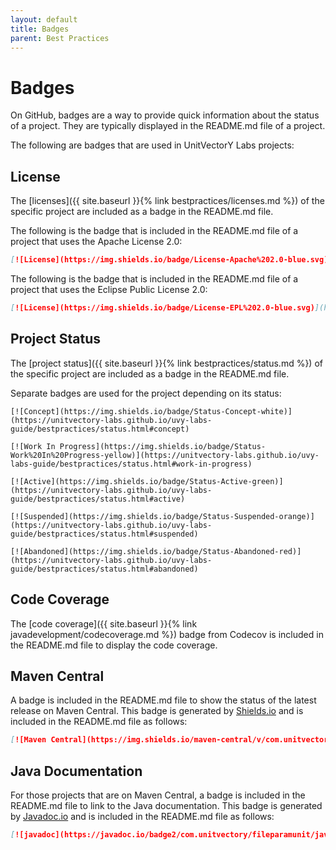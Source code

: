 ```yaml
---
layout: default
title: Badges
parent: Best Practices
---
```


# Badges

On GitHub, badges are a way to provide quick information about the status of a project.  They are typically displayed in the README.md file of a project.  

The following are badges that are used in UnitVectorY Labs projects:

## License

The [licenses]({{ site.baseurl }}{% link bestpractices/licenses.md %}) of the specific project are included as a badge in the README.md file.

The following is the badge that is included in the README.md file of a project that uses the Apache License 2.0:

```markdown
[![License](https://img.shields.io/badge/License-Apache%202.0-blue.svg)](https://opensource.org/licenses/Apache-2.0)
```

The following is the badge that is included in the README.md file of a project that uses the Eclipse Public License 2.0:

```markdown
[![License](https://img.shields.io/badge/License-EPL%202.0-blue.svg)](https://www.eclipse.org/legal/epl-v20.html)
```

## Project Status

The [project status]({{ site.baseurl }}{% link bestpractices/status.md %}) of the specific project are included as a badge in the README.md file.

Separate badges are used for the project depending on its status:

```
[![Concept](https://img.shields.io/badge/Status-Concept-white)](https://unitvectory-labs.github.io/uvy-labs-guide/bestpractices/status.html#concept)
```

```
[![Work In Progress](https://img.shields.io/badge/Status-Work%20In%20Progress-yellow)](https://unitvectory-labs.github.io/uvy-labs-guide/bestpractices/status.html#work-in-progress)
```

```
[![Active](https://img.shields.io/badge/Status-Active-green)](https://unitvectory-labs.github.io/uvy-labs-guide/bestpractices/status.html#active)
```

```
[![Suspended](https://img.shields.io/badge/Status-Suspended-orange)](https://unitvectory-labs.github.io/uvy-labs-guide/bestpractices/status.html#suspended)
```

```
[![Abandoned](https://img.shields.io/badge/Status-Abandoned-red)](https://unitvectory-labs.github.io/uvy-labs-guide/bestpractices/status.html#abandoned)
```

## Code Coverage

The [code coverage]({{ site.baseurl }}{% link javadevelopment/codecoverage.md %}) badge from Codecov is included in the README.md file to display the code coverage.

## Maven Central

A badge is included in the README.md file to show the status of the latest release on Maven Central.  This badge is generated by [Shields.io](https://shields.io/) and is included in the README.md file as follows:

```markdown
[![Maven Central](https://img.shields.io/maven-central/v/com.unitvectory/fileparamunit)](https://central.sonatype.com/artifact/com.unitvectory/fileparamunit)
```

## Java Documentation

For those projects that are on Maven Central, a badge is included in the README.md file to link to the Java documentation.  This badge is generated by [Javadoc.io](https://javadoc.io/) and is included in the README.md file as follows:

```markdown
[![javadoc](https://javadoc.io/badge2/com.unitvectory/fileparamunit/javadoc.svg)](https://javadoc.io/doc/com.unitvectory/fileparamunit)
```
